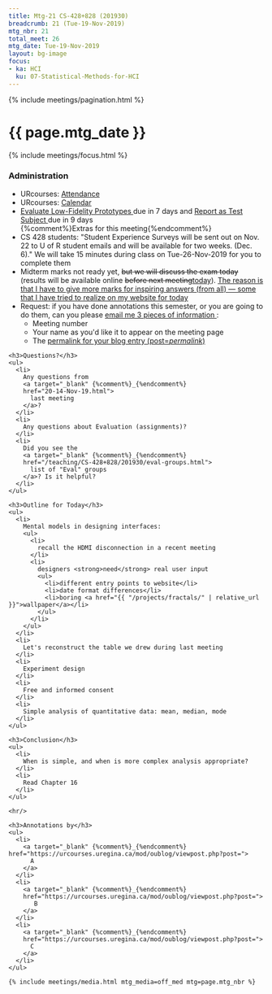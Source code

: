```yaml
---
title: Mtg-21 CS-428+828 (201930)
breadcrumb: 21 (Tue-19-Nov-2019)
mtg_nbr: 21
total_meet: 26
mtg_date: Tue-19-Nov-2019
layout: bg-image
focus:
- ka: HCI
  ku: 07-Statistical-Methods-for-HCI
---
```

{% include meetings/pagination.html %}

<div class="card">
  <h1 class="card-header text-center">{{ page.mtg_date }}</h1>
  <div class="card-body">

  {% include meetings/focus.html %}

  <h3>Administration</h3>
    <ul>
      <li>
        URcourses:
        <a target="_blank" {%comment%}_{%endcomment%}
        href="https://urcourses.uregina.ca/mod/attendance/manage.php?id=982198">
          Attendance
        </a>
      </li>
      <li>
        URcourses:
        <a target="_blank" {%comment%}_{%endcomment%}
        href="https://urcourses.uregina.ca/calendar/view.php?view=month&time=1569909600&course=2084">
          Calendar
        </a>
      </li>
      <li>
        <a target="_blank" {%comment%}_{%endcomment%}
        href="{{ "/teaching/CS-428+828/?asgn=P_LOFI" | relative_url}}">
          Evaluate Low-Fidelity Prototypes
        </a>
        due in 7 days and
        <a target="_blank" {%comment%}_{%endcomment%}
        href="{{ "/teaching/CS-428+828/?asgn=I_RATS" | relative_url}}">
          Report as Test Subject
        </a>
        due in 9 days
      </li>
      {%comment%}Extras for this meeting{%endcomment%}
      <li>
        CS 428 students: "Student Experience Surveys will be sent out on Nov. 22 to U of R student emails and will be available for two weeks. (Dec. 6)." We will take 15 minutes during class on Tue-26-Nov-2019 for you to complete them
      </li>
      <li>
        Midterm marks not ready yet, <del>but we will discuss the exam today</del> (results will be available online <del>before next meeting</del><ins>today</ins>). <ins>The reason is that I have to give more marks for inspiring answers (from all) &mdash; some that I have tried to realize on my website for today</ins>
      </li>
      <li>
        Request: if you have done annotations this semester,
        or you are going to do them, can you please
        <a href="mailto:daryl.hepting@uregina.ca?subject=Annotation%20Information">
          email me 3 pieces of information
        </a>:
        <ul>
        <li>Meeting number</li>
        <li>Your name as you'd like it to appear on the meeting page</li>
        <li>The
        <a target="_blank" {%comment%}_{%endcomment%}
        href="https://urcourses.uregina.ca/mod/oublog/view.php?id=848550">
          permalink for your blog entry (post=<em>permalink</em>)
        </a>
        </li>
        </ul>
      </li>
    </ul>

    <h3>Questions?</h3>
    <ul>
      <li>
        Any questions from
        <a target="_blank" {%comment%}_{%endcomment%}
        href="20-14-Nov-19.html">
          last meeting
        </a>?
      </li>
      <li>
        Any questions about Evaluation (assignments)?
      </li>
      <li>
        Did you see the
        <a target="_blank" {%comment%}_{%endcomment%}
        href="/teaching/CS-428+828/201930/eval-groups.html">
          list of "Eval" groups
        </a>? Is it helpful?
      </li>
    </ul>

    <h3>Outline for Today</h3>
    <ul>
      <li>
        Mental models in designing interfaces:
        <ul>
          <li>
            recall the HDMI disconnection in a recent meeting
          </li>
          <li>
            designers <strong>need</strong> real user input
            <ul>
              <li>different entry points to website</li>
              <li>date format differences</li>
              <li>boring <a href="{{ "/projects/fractals/" | relative_url }}">wallpaper</a></li>
            </ul>
          </li>
        </ul>
      </li>
      <li>
        Let's reconstruct the table we drew during last meeting
      </li>
      <li>
        Experiment design
      </li>
      <li>
        Free and informed consent
      </li>
      <li>
        Simple analysis of quantitative data: mean, median, mode
      </li>
    </ul>

    <h3>Conclusion</h3>
    <ul>
      <li>
        When is simple, and when is more complex analysis appropriate?
      </li>
      <li>
        Read Chapter 16
      </li>
    </ul>

    <hr/>

    <h3>Annotations by</h3>
    <ul>
      <li>
        <a target="_blank" {%comment%}_{%endcomment%} href="https://urcourses.uregina.ca/mod/oublog/viewpost.php?post=">
          A
        </a>
      </li>
      <li>
        <a target="_blank" {%comment%}_{%endcomment%}
        href="https://urcourses.uregina.ca/mod/oublog/viewpost.php?post=">
           B
        </a>
      </li>
      <li>
        <a target="_blank" {%comment%}_{%endcomment%}
        href="https://urcourses.uregina.ca/mod/oublog/viewpost.php?post=">
          C
        </a>
      </li>
    </ul>

    {% include meetings/media.html mtg_media=off_med mtg=page.mtg_nbr %}

  </div>
</div>

